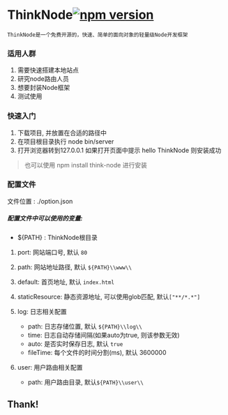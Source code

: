 # ThinkNode[![npm version](https://img.shields.io/npm/v/think-node.svg?style=flat)](https://badge.fury.io/js/think-node)
	ThinkNode是一个免费开源的，快速、简单的面向对象的轻量级Node开发框架

### 适用人群

 1. 需要快速搭建本地站点
 2. 研究node路由人员
 3. 想要封装Node框架
 4. 测试使用

### 快速入门

 1. 下载项目, 并放置在合适的路径中
 2. 在项目根目录执行 node bin/server
 3. 打开浏览器转到127.0.0.1 如果打开页面中提示 hello ThinkNode 则安装成功
 > 也可以使用 npm install think-node 进行安装

### 配置文件
 文件位置 : ./option.json
 
 ##### 配置文件中可以使用的变量:
  - ${PATH} : ThinkNode根目录

 1. port: 网站端口号, 默认 `80`
 2. path: 网站地址路径, 默认 `${PATH}\\www\\`
 3. default: 首页地址, 默认 `index.html`
 4. staticResource: 静态资源地址, 可以使用glob匹配, 默认`["**/*.*"]`
 5. log: 日志相关配置
 
 	- path: 日志存储位置, 默认 `${PATH}\\log\\`
  	- time: 日志自动存储间隔(如果auto为true, 则该参数无效)
  	- auto: 是否实时保存日志, 默认 `true`
  	- fileTime: 每个文件的时间分割(ms), 默认 3600000
 
 6. user: 用户路由相关配置
  	- path: 用户路由目录, 默认`${PATH}\\user\\`
 
## Thank!
